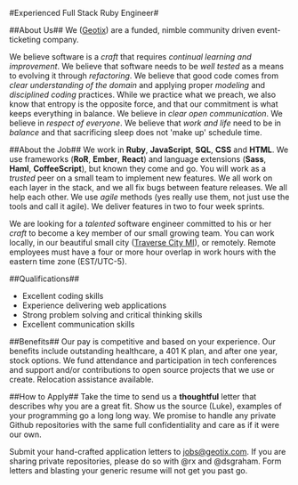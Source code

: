 #Experienced Full Stack Ruby Engineer#

##About Us##
We ([Geotix](http://geotix.com/)) are a funded, nimble community driven event-ticketing company. 

We believe software is a _craft_ that requires _continual learning and improvement_. We believe that software needs to be _well tested_ as a means to evolving it through _refactoring_. We believe that good code comes from _clear understanding of the domain_ and applying proper _modeling_ and _disciplined coding_ practices. While we practice what we preach, we also know that entropy is the opposite force, and that our commitment is what keeps everything in balance. We believe in _clear open communication_. We believe in _respect of everyone_. We believe that _work and life_ need to be in _balance_ and that sacrificing sleep does not 'make up' schedule time.

##About the Job##
We work in **Ruby**, **JavaScript**, **SQL**, **CSS** and **HTML**. We use frameworks (**RoR**, **Ember**, **React**) and language extensions (**Sass**, **Haml**, **CoffeeScript**), but known they come and go. You will work as a _trusted_ peer on a small team to implement new features. We all work on each layer in the stack, and we all fix bugs between feature releases. We all help each other. We use _agile_ methods (yes really use them, not just use the tools and call it agile). We deliver features in two to four week sprints. 

We are looking for a _talented_ software engineer committed to his or her _craft_ to become a key member of our small growing team. You can work locally, in our beautiful small city ([Traverse City MI](https://www.google.com/search?q=traverse+city)), or remotely. Remote employees must have a four or more hour overlap in work hours with the eastern time zone (EST/UTC-5).

##Qualifications##
* Excellent coding skills 
* Experience delivering web applications
* Strong problem solving and critical thinking skills
* Excellent communication skills

##Benefits##
Our pay is competitive and based on your experience. Our benefits include outstanding healthcare, a 401 K plan, and after one year, stock options. We fund attendance and participation in tech conferences and support and/or contributions to open source projects that we use or create. Relocation assistance available.

##How to Apply##
Take the time to send us a **thoughtful** letter that describes why you are a great fit. Show us the source (Luke), examples of your programming go a long long way. We promise to handle any private Github repositories with the same full confidentiality and care as if it were our own.

Submit your hand-crafted application letters to jobs@geotix.com. If you are sharing private repositories, please do so with @rx and @dsgraham. Form letters and blasting your generic resume will not get you past go.
